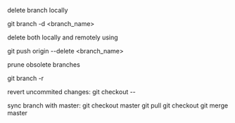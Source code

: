 delete branch locally

git branch -d <branch_name>

delete both locally and remotely using

git push origin --delete <branch_name>

prune obsolete branches

git branch -r

revert uncommited changes:
git checkout -- <fiilepath>
  
sync branch with master:
git checkout master
git pull
git checkout <branch>
git merge master
